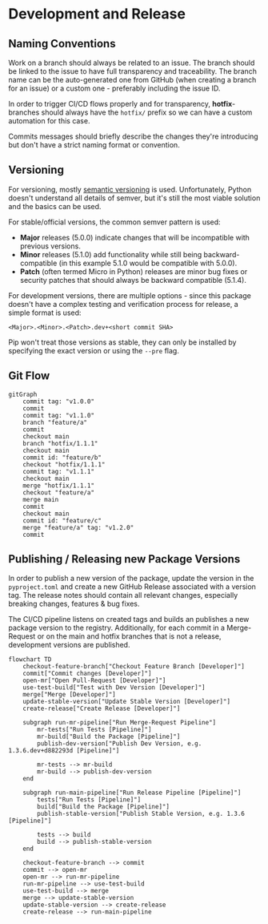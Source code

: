 # Development and Release

## Naming Conventions

Work on a branch should always be related to an issue. The branch should be linked to the issue to have full transparency and traceability. The branch name can be the auto-generated one from GitHub (when creating a branch for an issue) or a custom one - preferably including the issue ID.

In order to trigger CI/CD flows properly and for transparency, **hotfix**-branches should always have the `hotfix/` prefix so we can have a custom automation for this case.

Commits messages should briefly describe the changes they're introducing but don't have a strict naming format or convention.

## Versioning

For versioning, mostly [semantic versioning](https://semver.org/) is used. Unfortunately, Python doesn't understand all details of semver, but it's
still the most viable solution and the basics can be used.

For stable/official versions, the common semver pattern is used:

- **Major** releases (5.0.0) indicate changes that will be incompatible with previous versions.
- **Minor** releases (5.1.0) add functionality while still being backward-compatible (in this example 5.1.0 would be compatible with 5.0.0).
- **Patch** (often termed Micro in Python) releases are minor bug fixes or security patches that should always be backward compatible (5.1.4).

For development versions, there are multiple options - since this package doesn't have a complex testing and verification process for release,
a simple format is used:

`<Major>.<Minor>.<Patch>.dev+<short commit SHA>`

Pip won't treat those versions as stable, they can only be installed by specifying the exact version or using the `--pre` flag.

## Git Flow

```mermaid
gitGraph
    commit tag: "v1.0.0"
    commit
    commit tag: "v1.1.0"
    branch "feature/a"
    commit
    checkout main
    branch "hotfix/1.1.1"
    checkout main
    commit id: "feature/b"
    checkout "hotfix/1.1.1"
    commit tag: "v1.1.1"
    checkout main
    merge "hotfix/1.1.1"
    checkout "feature/a"
    merge main
    commit
    checkout main
    commit id: "feature/c"
    merge "feature/a" tag: "v1.2.0"
    commit
```

## Publishing / Releasing new Package Versions

In order to publish a new version of the package, update the version in the `pyproject.toml` and create a new GitHub Release associated with a version tag. The release notes should contain all relevant changes, especially breaking changes, features & bug fixes.

The CI/CD pipeline listens on created tags and builds an publishes a new package version to the registry. Additionally, for each commit in a Merge-Request or on the main and hotfix branches that is not a release, development versions are published.

```mermaid
flowchart TD
    checkout-feature-branch["Checkout Feature Branch [Developer]"]
    commit["Commit changes [Developer]"]
    open-mr["Open Pull-Request [Developer]"]
    use-test-build["Test with Dev Version [Developer]"]
    merge["Merge [Developer]"]
    update-stable-version["Update Stable Version [Developer]"]
    create-release["Create Release [Developer]"]

    subgraph run-mr-pipeline["Run Merge-Request Pipeline"]
        mr-tests["Run Tests [Pipeline]"]
        mr-build["Build the Package [Pipeline]"]
        publish-dev-version["Publish Dev Version, e.g. 1.3.6.dev+d882293d [Pipeline]"]

        mr-tests --> mr-build
        mr-build --> publish-dev-version
    end

    subgraph run-main-pipeline["Run Release Pipeline [Pipeline]"]
        tests["Run Tests [Pipeline]"]
        build["Build the Package [Pipeline]"]
        publish-stable-version["Publish Stable Version, e.g. 1.3.6 [Pipeline]"]

        tests --> build
        build --> publish-stable-version
    end

    checkout-feature-branch --> commit
    commit --> open-mr
    open-mr --> run-mr-pipeline
    run-mr-pipeline --> use-test-build
    use-test-build --> merge
    merge --> update-stable-version
    update-stable-version --> create-release
    create-release --> run-main-pipeline
```
